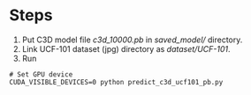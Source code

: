 
# Steps
1. Put C3D model file *c3d_10000.pb* in *saved_model/* directory.
2. Link UCF-101 dataset (jpg) directory as *dataset/UCF-101*.
3. Run
```shell
# Set GPU device
CUDA_VISIBLE_DEVICES=0 python predict_c3d_ucf101_pb.py
```
